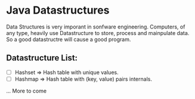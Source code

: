 # Java Datastructures
Data Structures is very imporant in sonfware engineering. Computers, of any type, heavily use Datastructure
to store, process and mainpulate data. So a good datastructre will cause a good program.

## Datastructure List:
- [ ] Hashset => Hash table with unique values.
- [ ] Hashmap => Hash table with (key, value) pairs internals.

... More to come
